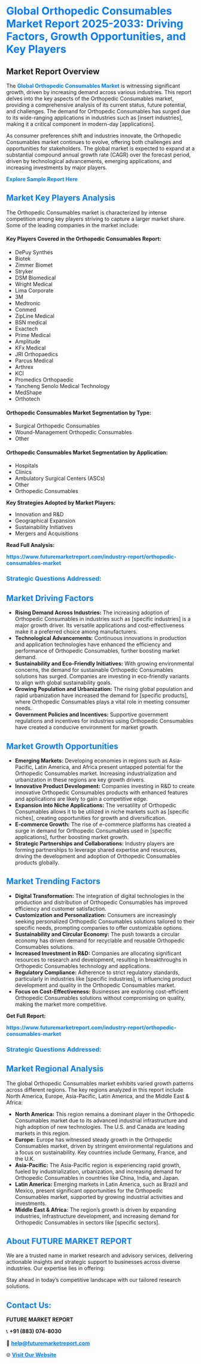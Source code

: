<h1 style="color: #007BFF;">Global Orthopedic Consumables Market Report 2025-2033: Driving Factors, Growth Opportunities, and Key Players</h1>

<section id="overview">
<h2>Market Report Overview</h2>
<p>The <a href="https://www.futuremarketreport.com/industry-report/orthopedic-consumables-market" style="color: #007BFF; text-decoration: none;"><strong>Global Orthopedic Consumables Market</strong></a> is witnessing significant growth, driven by increasing demand across various industries. This report delves into the key aspects of the Orthopedic Consumables market, providing a comprehensive analysis of its current status, future potential, and challenges. The demand for Orthopedic Consumables has surged due to its wide-ranging applications in industries such as [insert industries], making it a critical component in modern-day [applications].</p>
<p>As consumer preferences shift and industries innovate, the Orthopedic Consumables market continues to evolve, offering both challenges and opportunities for stakeholders. The global market is expected to expand at a substantial compound annual growth rate (CAGR) over the forecast period, driven by technological advancements, emerging applications, and increasing investments by major players.</p>
</section>

<section id="overview">
<p><a href="https://www.futuremarketreport.com/request-sample/reportId=125878" style="color: #007BFF; text-decoration: none;"><strong>Explore Sample Report Here</strong></a></p>
</section>

<section id="key-players">
<h2 style="color: #007BFF;">Market Key Players Analysis</h2>
<p>The Orthopedic Consumables market is characterized by intense competition among key players striving to capture a larger market share. Some of the leading companies in the market include:</p>
<h4>Key Players Covered in the Orthopedic Consumables Report:</h4>
<ul><li>DePuy Synthes</li><li>Biotek</li><li>Zimmer Biomet</li><li>Stryker</li><li>DSM Biomedical</li><li>Wright Medical</li><li>Lima Corporate</li><li>3M</li><li>Medtronic</li><li>Conmed</li><li>ZipLine Medical</li><li>BSN medical</li><li>Exactech</li><li>Prime Medical</li><li>Amplitude</li><li>KFx Medical</li><li>JRI Orthopaedics</li><li>Parcus Medical</li><li>Arthrex</li><li>KCI</li><li>Promedics Orthopaedic</li><li>Yancheng Senolo Medical Technology</li><li>MedShape</li><li>Orthotech</li></ul>
<h4>Orthopedic Consumables Market Segmentation by Type:</h4>
<ul><li>Surgical Orthopedic Consumables</li><li>Wound-Management Orthopedic Consumables</li><li>Other</li></ul>

<h4>Orthopedic Consumables Market Segmentation by Application:</h4>
<ul><li>Hospitals</li><li>Clinics</li><li>Ambulatory Surgical Centers (ASCs)</li><li>Other</li><li>Orthopedic Consumables</li></ul>
<p><strong>Key Strategies Adopted by Market Players:</strong></p>
<ul>
<li>Innovation and R&D</li>
<li>Geographical Expansion</li>
<li>Sustainability Initiatives</li>
<li>Mergers and Acquisitions</li>
</ul>
</section>

<section>
<p><strong>Read Full Analysis: </strong></p><a href="https://www.futuremarketreport.com/industry-report/orthopedic-consumables-market" style="color: #007BFF; text-decoration: none;"><strong>https://www.futuremarketreport.com/industry-report/orthopedic-consumables-market</strong></a>
<h3 style="color: #007BFF;">Strategic Questions Addressed:</h3>
</section>

<section id="driving-factors">
<h2 style="color: #007BFF;">Market Driving Factors</h2>
<ul>
<li><strong>Rising Demand Across Industries:</strong> The increasing adoption of Orthopedic Consumables in industries such as [specific industries] is a major growth driver. Its versatile applications and cost-effectiveness make it a preferred choice among manufacturers.</li>
<li><strong>Technological Advancements:</strong> Continuous innovations in production and application technologies have enhanced the efficiency and performance of Orthopedic Consumables, further boosting market demand.</li>
<li><strong>Sustainability and Eco-Friendly Initiatives:</strong> With growing environmental concerns, the demand for sustainable Orthopedic Consumables solutions has surged. Companies are investing in eco-friendly variants to align with global sustainability goals.</li>
<li><strong>Growing Population and Urbanization:</strong> The rising global population and rapid urbanization have increased the demand for [specific products], where Orthopedic Consumables plays a vital role in meeting consumer needs.</li>
<li><strong>Government Policies and Incentives:</strong> Supportive government regulations and incentives for industries using Orthopedic Consumables have created a conducive environment for market growth.</li>
</ul>
</section>

<section id="growth-opportunities">
<h2 style="color: #007BFF;">Market Growth Opportunities</h2>
<ul>
<li><strong>Emerging Markets:</strong> Developing economies in regions such as Asia-Pacific, Latin America, and Africa present untapped potential for the Orthopedic Consumables market. Increasing industrialization and urbanization in these regions are key growth drivers.</li>
<li><strong>Innovative Product Development:</strong> Companies investing in R&D to create innovative Orthopedic Consumables products with enhanced features and applications are likely to gain a competitive edge.</li>
<li><strong>Expansion into Niche Applications:</strong> The versatility of Orthopedic Consumables allows it to be utilized in niche markets such as [specific niches], creating opportunities for growth and diversification.</li>
<li><strong>E-commerce Growth:</strong> The rise of e-commerce platforms has created a surge in demand for Orthopedic Consumables used in [specific applications], further boosting market growth.</li>
<li><strong>Strategic Partnerships and Collaborations:</strong> Industry players are forming partnerships to leverage shared expertise and resources, driving the development and adoption of Orthopedic Consumables products globally.</li>
</ul>
</section>

<section id="trending-factors">
<h2 style="color: #007BFF;">Market Trending Factors</h2>
<ul>
<li><strong>Digital Transformation:</strong> The integration of digital technologies in the production and distribution of Orthopedic Consumables has improved efficiency and customer satisfaction.</li>
<li><strong>Customization and Personalization:</strong> Consumers are increasingly seeking personalized Orthopedic Consumables solutions tailored to their specific needs, prompting companies to offer customizable options.</li>
<li><strong>Sustainability and Circular Economy:</strong> The push towards a circular economy has driven demand for recyclable and reusable Orthopedic Consumables solutions.</li>
<li><strong>Increased Investment in R&D:</strong> Companies are allocating significant resources to research and development, resulting in breakthroughs in Orthopedic Consumables technology and applications.</li>
<li><strong>Regulatory Compliance:</strong> Adherence to strict regulatory standards, particularly in industries like [specific industries], is influencing product development and quality in the Orthopedic Consumables market.</li>
<li><strong>Focus on Cost-Effectiveness:</strong> Businesses are exploring cost-efficient Orthopedic Consumables solutions without compromising on quality, making the market more competitive.</li>
</ul>
</section>

<section>
<p><strong>Get Full Report: </strong></p><a href="https://www.futuremarketreport.com/industry-report/orthopedic-consumables-market" style="color: #007BFF; text-decoration: none;"><strong>https://www.futuremarketreport.com/industry-report/orthopedic-consumables-market</strong></a>
<h3 style="color: #007BFF;">Strategic Questions Addressed:</h3>
</section>


<section id="regional-analysis">
<h2 style="color: #007BFF;">Market Regional Analysis</h2>
<p>The global Orthopedic Consumables market exhibits varied growth patterns across different regions. The key regions analyzed in this report include North America, Europe, Asia-Pacific, Latin America, and the Middle East & Africa:</p>
<ul>
<li><strong>North America:</strong> This region remains a dominant player in the Orthopedic Consumables market due to its advanced industrial infrastructure and high adoption of new technologies. The U.S. and Canada are leading markets in this region.</li>
<li><strong>Europe:</strong> Europe has witnessed steady growth in the Orthopedic Consumables market, driven by stringent environmental regulations and a focus on sustainability. Key countries include Germany, France, and the U.K.</li>
<li><strong>Asia-Pacific:</strong> The Asia-Pacific region is experiencing rapid growth, fueled by industrialization, urbanization, and increasing demand for Orthopedic Consumables in countries like China, India, and Japan.</li>
<li><strong>Latin America:</strong> Emerging markets in Latin America, such as Brazil and Mexico, present significant opportunities for the Orthopedic Consumables market, supported by growing industrial activities and investments.</li>
<li><strong>Middle East & Africa:</strong> The region’s growth is driven by expanding industries, infrastructure development, and increasing demand for Orthopedic Consumables in sectors like [specific sectors].</li>
</ul>
</section>

<footer>
<h2 style="color: #007BFF;">About FUTURE MARKET REPORT</h2>
<p>We are a trusted name in market research and advisory services, delivering actionable insights and strategic support to businesses across diverse industries. Our expertise lies in offering:</p>

<p>Stay ahead in today’s competitive landscape with our tailored research solutions.</p>

<h2 style="color: #007BFF;">Contact Us:</h2>
<p><strong>FUTURE MARKET REPORT</strong></p>
<p>📞 <strong>+91 (883) 074-8030</strong></p>
<p>📧 <strong><a href="mailto:help@futuremarketreport.com" style="color: #007BFF;">help@futuremarketreport.com</a></strong></p>
<p>🌐 <strong><a href="https://www.futuremarketreport.com/" style="color: #007BFF;">Visit Our Website</a></strong></p>
</footer>
